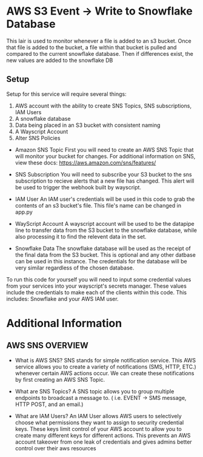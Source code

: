 # AWS S3 Event -> Write to Snowflake Database
This lair is used to monitor whenever a file is added to an s3 bucket. Once that file is added to the bucket, a file within that bucket is pulled and compared to the current snowflake database.
Then if differences exist, the new values are added to the snowflake DB

## Setup 
Setup for this service will require several things:
1. AWS account with the ability to create SNS Topics, SNS subscriptions, IAM Users
2. A snowflake database
3. Data being placed in an S3 bucket with consistent naming
4. A Wayscript Account
5. Alter SNS Policies


* Amazon SNS Topic
First you will need to create an AWS SNS Topic that will monitor your bucket for changes. For additional information on SNS, view these docs:
https://aws.amazon.com/sns/features/

* SNS Subscription
You will need to subscribe your S3 bucket to the sns subscription to recieve alerts that a new file has changed. This alert will be used to trigger the webhook built by wayscript.

* IAM User
An IAM user's credentials will be used in this code to grab the contents of an s3 bucket's file. This file's name can be changed in app.py 

* WayScript Account
A wayscript account will be used to be the datapipe line to transfer data from the S3 bucket to the snowflake database, while also processing it to find the relevent data in the set.

* Snowflake Data
The snowflake database will be used as the receipt of the final data from the S3 bucket. This is optional and any other datbase can be used in this instance. The credentials for the database will be very similar regardless of the chosen database.


To run this code for yourself you will need to input some credential values from your services into your wayscript's secrets manager.
These values include the credentials to make each of the clients within this code. This includes: Snowflake and your AWS IAM user.


# Additional Information

## AWS SNS OVERVIEW
* What is AWS SNS?
SNS stands for simple notification service. This AWS service allows you to create a variety of notifications (SMS, HTTP, ETC.) whenever certain AWS actions occur.
We can create these notifications by first creating an AWS SNS Topic. 

* What are SNS Topics?
A SNS topic allows you to group multiple endpoints to broadcast a message to. ( i.e. EVENT -> SMS message, HTTP POST, and an email.)

* What are IAM Users?
An IAM User allows AWS users to selectively choose what permissions they want to assign to security credential keys. These keys limit control of your AWS account to allow you to create many different keys for different actions. This prevents an AWS account takeover from one leak of credentials and gives admins better control over their aws resources

